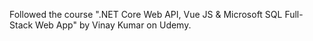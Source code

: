 Followed the course ".NET Core Web API, Vue JS & Microsoft SQL Full-Stack Web App" by Vinay Kumar on Udemy.


